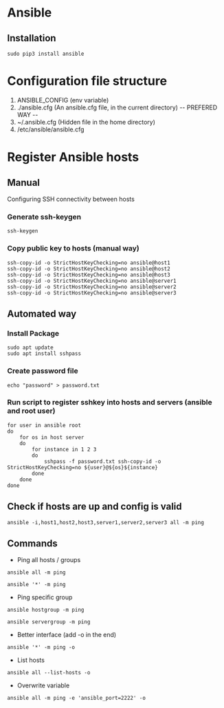 # Ansible

## Installation

```
sudo pip3 install ansible
```

# Configuration file structure

1. ANSIBLE_CONFIG (env variable)
2. ./ansible.cfg (An ansible.cfg file, in the current directory) -- PREFERED WAY --
3. ~/.ansible.cfg (Hidden file in the home directory)
4. /etc/ansible/ansible.cfg 

# Register Ansible hosts
## Manual
Configuring SSH connectivity between hosts

### Generate ssh-keygen
```
ssh-keygen
```

### Copy public key to hosts (manual way)
```
ssh-copy-id -o StrictHostKeyChecking=no ansible@host1
ssh-copy-id -o StrictHostKeyChecking=no ansible@host2
ssh-copy-id -o StrictHostKeyChecking=no ansible@host3
ssh-copy-id -o StrictHostKeyChecking=no ansible@server1
ssh-copy-id -o StrictHostKeyChecking=no ansible@server2
ssh-copy-id -o StrictHostKeyChecking=no ansible@server3
```

## Automated way

### Install Package

```
sudo apt update
sudo apt install sshpass
```

### Create password file

```
echo "password" > password.txt
```

### Run script to register sshkey into hosts and servers (ansible and root user)

```
for user in ansible root
do
    for os in host server
    do
        for instance in 1 2 3
        do
            sshpass -f password.txt ssh-copy-id -o StrictHostKeyChecking=no ${user}@${os}${instance}
        done
    done
done
```

## Check if hosts are up and config is valid
```
ansible -i,host1,host2,host3,server1,server2,server3 all -m ping
```

## Commands

- Ping all hosts / groups
  
```
ansible all -m ping

ansible '*' -m ping
```
- Ping specific group
```  
ansible hostgroup -m ping

ansible servergroup -m ping
```

- Better interface  (add -o in the end)
```
ansible '*' -m ping -o
```

- List hosts
```
ansible all --list-hosts -o
```

- Overwrite variable
```
ansible all -m ping -e 'ansible_port=2222' -o
```